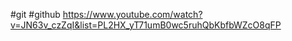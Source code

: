 #git #github 
https://www.youtube.com/watch?v=JN63v_czZqI&list=PL2HX_yT71umB0wc5ruhQbKbfbWZcO8qFP

















